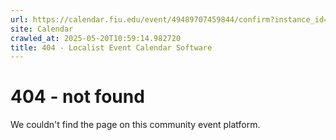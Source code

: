 ```yaml
---
url: https://calendar.fiu.edu/event/49489707459844/confirm?instance_id=49489707489555&return=https%3A%2F%2Fcalendar.fiu.edu%2Fcalendar%3Fevent_types%255B%255D%3D37290279036119
site: Calendar
crawled_at: 2025-05-20T10:59:14.982720
title: 404 - Localist Event Calendar Software
---
```


# 404 - not found
We couldn't find the page on this community event platform.
